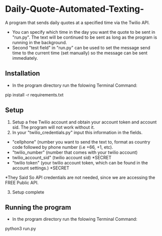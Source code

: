 # Daily-Quote-Automated-Texting-

A program that sends daily quotes at a specified time via the Twilio API. 

- You can specify which time in the day you want the quote to be sent in "run.py". The text will be continued to be sent as long as the program is running in the background. 
- Second "test field" in "run.py" can be used to set the message send time to the current time (set manually) so the message can be sent immediately. 

Installation
--------------
- In the program directory run the folowing Terminal Command:

pip install -r requirements.txt

Setup
--------
1. Setup a free Twilio account and obtain your account token and account sid. The program will not work without it. 
2. In your "twilio_credentials.py" input this information in the fields. 

- "cellphone" (number you want to send the text to, format as country code followed by phone number (i.e +66, +1, etc).
- "twilio_number" (number that comes with your twilio account)
- twilio_account_sid" (twilio account sid)  *SECRET
- "twilio token" (your twilio account token, which can be found in the account settings.) *SECRET 

*They Said So API credentials are not needed, since we are accessing the FREE Public API. 

3. Setup complete

Running the program
--------------------

- In the program directory run the folowing Terminal Command:

python3 run.py 
